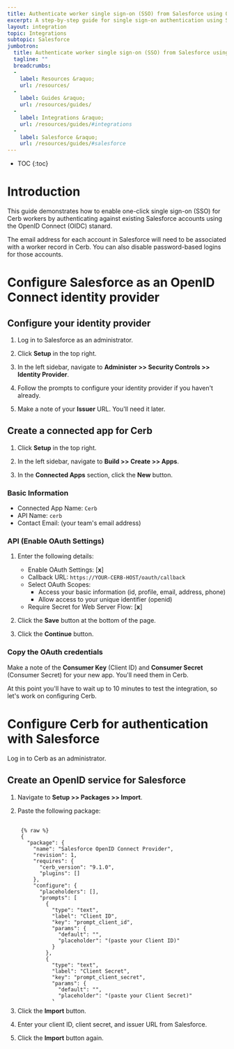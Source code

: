 ```yaml
---
title: Authenticate worker single sign-on (SSO) from Salesforce using OpenID Connect
excerpt: A step-by-step guide for single sign-on authentication using Salesforce accounts
layout: integration
topic: Integrations
subtopic: Salesforce
jumbotron:
  title: Authenticate worker single sign-on (SSO) from Salesforce using OpenID Connect
  tagline: ""
  breadcrumbs:
  -
    label: Resources &raquo;
    url: /resources/
  -
    label: Guides &raquo;
    url: /resources/guides/
  -
    label: Integrations &raquo;
    url: /resources/guides/#integrations
  -
    label: Salesforce &raquo;
    url: /resources/guides/#salesforce
---
```


* TOC
{:toc}

# Introduction

This guide demonstrates how to enable one-click single sign-on (SSO) for Cerb workers by authenticating against existing Salesforce accounts using the OpenID Connect (OIDC) stanard.

<div class="cerb-box note">
<p>The email address for each account in Salesforce will need to be associated with a worker record in Cerb. You can also disable password-based logins for those accounts.</p>
</div>

# Configure Salesforce as an OpenID Connect identity provider

## Configure your identity provider

1. Log in to Salesforce as an administrator.

1. Click **Setup** in the top right.

1. In the left sidebar, navigate to **Administer >> Security Controls >> Identity Provider**.

1. Follow the prompts to configure your identity provider if you haven't already.

1. Make a note of your **Issuer** URL. You'll need it later.

## Create a connected app for Cerb

1. Click **Setup** in the top right.

1. In the left sidebar, navigate to **Build >> Create >> Apps**.

1. In the **Connected Apps** section, click the **New** button.

### Basic Information

* Connected App Name: `Cerb`
* API Name: `cerb`
* Contact Email: (your team's email address)

### API (Enable OAuth Settings)

1. Enter the following details:
	* Enable OAuth Settings: [**x**]
	* Callback URL: `https://YOUR-CERB-HOST/oauth/callback`
	* Select OAuth Scopes:
		* Access your basic information (id, profile, email, address, phone)
		* Allow access to your unique identifier (openid)
	* Require Secret for Web Server Flow: [**x**]

1. Click the **Save** button at the bottom of the page.

1. Click the **Continue** button.

### Copy the OAuth credentials

Make a note of the **Consumer Key** (Client ID) and **Consumer Secret** (Consumer Secret) for your new app. You'll need them in Cerb.

At this point you'll have to wait up to 10 minutes to test the integration, so let's work on configuring Cerb.

# Configure Cerb for authentication with Salesforce 

Log in to Cerb as an administrator.

## Create an OpenID service for Salesforce

1. Navigate to **Setup >> Packages >> Import**.

1. Paste the following package:

	<pre style="max-height:29.5em;">
	<code class="language-json">
	{% raw %}
	{
	  "package": {
	    "name": "Salesforce OpenID Connect Provider",
	    "revision": 1,
	    "requires": {
	      "cerb_version": "9.1.0",
	      "plugins": []
	    },
	    "configure": {
	      "placeholders": [],
	      "prompts": [
	        {
	          "type": "text",
	          "label": "Client ID",
	          "key": "prompt_client_id",
	          "params": {
	            "default": "",
	            "placeholder": "(paste your Client ID)"
	          }
	        },
	        {
	          "type": "text",
	          "label": "Client Secret",
	          "key": "prompt_client_secret",
	          "params": {
	            "default": "",
	            "placeholder": "(paste your Client Secret)"
	          }
	        },
	        {
	          "type": "text",
	          "label": "Issuer URL",
	          "key": "prompt_issuer_url",
	          "params": {
	            "default": "",
	            "placeholder": "(paste your Isser URL from Salesforce)"
	          }
	        }
	      ]
	    }
	  },
	  "records": [
	    {
	      "uid": "service_salesforce",
	      "_context": "connected_service",
	      "name": "Salesforce",
	      "uid": "salesforce-oidc",
	      "extension_id": "cerb.service.provider.oidc",
	      "params": {
	        "client_id": "{{{prompt_client_id}}}",
	        "client_secret": "{{{prompt_client_secret}}}",
	        "scope": "openid profile",
	        "issuer": "{{{prompt_issuer_url}}}",
	        "authorization_url": "{{{prompt_issuer_url}}}/services/oauth2/authorize",
	        "access_token_url": "{{{prompt_issuer_url}}}/services/oauth2/token",
	        "userinfo_url": "{{{prompt_issuer_url}}}/services/oauth2/userinfo",
	        "jwks_url": "{{{prompt_issuer_url}}}/id/keys"
	      }
	    }
	  ]
	}
	{% endraw %}
	</code>
	</pre>

1. Click the **Import** button.

1. Enter your client ID, client secret, and issuer URL from Salesforce.

1. Click the **Import** button again.
